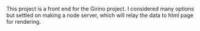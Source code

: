 This project is a front end for the Girino project.  I considered many options but settled on making a node server, which will relay the data to html page for rendering.

